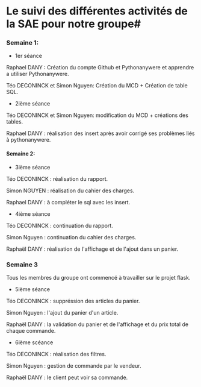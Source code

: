 # Le suivi des différentes activités de la SAE pour notre groupe#

### Semaine 1: 
* 1er séance

Raphael DANY   : Création du compte Github et Pythonanywere et apprendre a utiliser Pythonanywere.  

Téo DECONINCK et Simon Nguyen: Création du MCD  + Création de table SQL. 


* 2ième séance 
 
Téo DECONINCK et Simon Nguyen: modification du MCD + créations des tables. 

Raphael DANY : réalisation des insert après avoir corrigé ses problèmes liés à pythonanywere.

 
#### Semaine 2:
 
 * 3ième séance 
 
 Téo DECONINCK  : réalisation du rapport. 
 
 Simon NGUYEN  : réalisation du cahier des charges. 
 
 Raphael DANY  : à compléter le sql avec les insert. 
  
 * 4ième séance
 
 Téo DECONINCK : continuation du rapport. 
 
 Simon Nguyen : continuation du cahier des charges. 
 
 Raphaël DANY : réalisation de l'affichage et de l'ajout dans un panier. 
 
### Semaine 3
 Tous les membres du groupe ont commencé à travailler sur le projet flask. 

 * 5ième séance 
 
 Téo DECONINCK : suppréssion des articles du panier. 
 
 Simon Nguyen : l'ajout du panier d'un article. 
 
 Raphaël DANY : la validation du panier et de l'affichage et du prix total de chaque commande. 
 
 
 * 6ième scéance 
 
 Téo DECONINCK : réalisation des filtres.
 
 Simon Nguyen : gestion de commande par le vendeur.
 
 Raphaël DANY : le client peut voir sa commande. 
